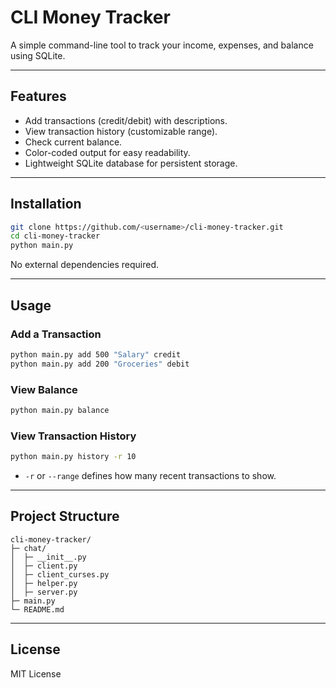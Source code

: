 # CLI Money Tracker

A simple command-line tool to track your income, expenses, and balance using SQLite.

---

## Features

- Add transactions (credit/debit) with descriptions.
- View transaction history (customizable range).
- Check current balance.
- Color-coded output for easy readability.
- Lightweight SQLite database for persistent storage.

---

## Installation

```bash
git clone https://github.com/<username>/cli-money-tracker.git
cd cli-money-tracker
python main.py
```

No external dependencies required.

---

## Usage

### Add a Transaction
```bash
python main.py add 500 "Salary" credit
python main.py add 200 "Groceries" debit
```

### View Balance
```bash
python main.py balance
```

### View Transaction History
```bash
python main.py history -r 10
```
- `-r` or `--range` defines how many recent transactions to show.

---

## Project Structure

```
cli-money-tracker/
├─ chat/
│  ├─ __init__.py
│  ├─ client.py
│  ├─ client_curses.py
│  ├─ helper.py
│  ├─ server.py
├─ main.py
└─ README.md
```

---

## License

MIT License
